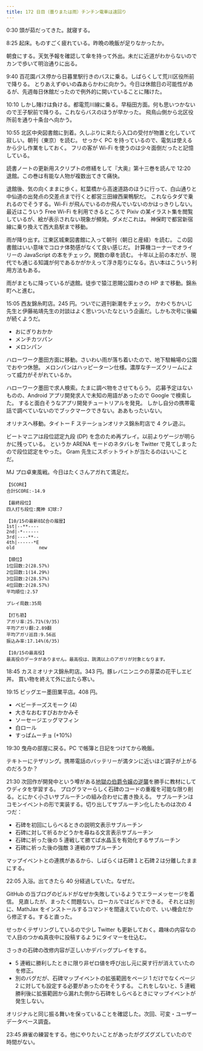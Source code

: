 ```yaml
---
title: 172 日目（曇りまたは雨）チンチン電車は遠回り
---
```


0:30 頭が茹だってきた。就寝する。

8:25 起床。ものすごく疲れている。昨晩の晩飯が足りなかったか。

朝食にする。天気予報を確認して傘を持って外出。未だに近道がわからないのでカンで歩いて明治通りに出る。

9:40 百花園バス停から日暮里駅行きのバスに乗る。しばらくして荒川区役所前で降りる。
とりあえずゆいの森あらかわに向かう。今日は休館日の可能性があるが、先週毎日休館だったので例外的に開いていることに賭けた。

10:10 しかし賭けは負ける。都電荒川線に乗る。早稲田方面。何も思いつかないので王子駅前で降りる。これならバスのほうが早かった。
飛鳥山側から北区役所前を通り十条台へ向かう。

10:55 北区中央図書館に到着。久しぶりに来たら入口の受付が物置と化していて寂しい。朝刊（東京）を読む。
せっかく PC を持っているので、電気は使えるから少し作業をしておく。
フリの客が Wi-Fi を使うのは少々面倒だったと記憶している。

読書ノートの更新用スクリプトの修繕をして『大奥』第十三巻を読んで 12:20 退館。この巻は有能な人物が複数出てきて痛快。

退館後、気の向くままに歩く。紅葉橋から高速道路のほうに行って、白山通りと中仙道の出発点の交差点まで行くと都営三田線西巣鴨駅だ。
これならタダで乗れるのでそうする。Wi-Fi が飛んでいるのか飛んでいないのかはっきりしない。
最近はこういう Free Wi-Fi を利用できるところで Pixiv の某イラスト集を閲覧しているが、絵が表示されない現象が頻発。ダメだこれは。
神保町で都営新宿線に乗り換えて西大島駅まで移動。

雨が降り出す。江東区城東図書館に入って朝刊（朝日と産経）を読む。
この図書館はいい意味でコロナ体勢感がなくて良い感じだ。
計算機コーナーでオライリーの JavaScript の本をチェック。関数の章を読む。
十年以上前の本だが、現代でも通じる知識が何であるかがかえって浮き彫りになる。古い本はこういう利用方法もある。

雨がまともに降っているが退館。徒歩で猿江恩賜公園わきの HP まで移動。錦糸町へと進む。

15:05 西友錦糸町店。245 円。ついでに週刊新潮をチェック。
かわぐちかいじ先生と伊藤祐靖先生の対談はよく思いついたなという企画だ。しかも次号に後編が続くようだ。

* おにぎりおかか
* メンチカツパン
* メロンパン

ハローワーク墨田方面に移動。さいわい雨が落ち着いたので、地下駐輪場の公園でおやつ休憩。
メロンパンはハッピーターン仕様。濃厚なチーズクリームによって威力がそがれているか。

ハローワーク墨田で求人検索。たまに調べ物をさせてもらう。
応募予定はないものの、Android アプリ開発求人で未知の用語があったので Google で検索した。
すると面白そうなアプリ開発チュートリアルを発見。
しかし自分の携帯電話で調べていないのでブックマークできない。ああもったいない。

オリナスへ移動。タイトー F ステーションオリナス錦糸町店で 4 クレ遊ぶ。

ビートマニアは段位認定九段 (DP) を念のため再プレイ。以前よりゲージが明らかに残っている。
というか ARENA モードのネタバレを Twitter で見てしまったので段位認定をやった。
Gram 先生にスポットライトが当たるのはいいことだ。

MJ プロ卓東風戦。今日はたくさんアガれて満足だ。

```text
【SCORE】
合計SCORE:-14.9

【最終段位】
四人打ち段位:魔神 幻球:7

【10/15の最新8試合の履歴】
1st|--**----
2nd|-*------
3rd|----**--
4th|------*E
old         new

【順位】
1位回数:2(28.57%)
2位回数:1(14.29%)
3位回数:2(28.57%)
4位回数:2(28.57%)
平均順位:2.57

プレイ局数:35局

【打ち筋】
アガリ率:25.71%(9/35)
平均アガリ翻:2.89翻
平均アガリ巡目:9.56巡
振込み率:17.14%(6/35)

【10/15の最高役】
最高役のデータがありません。最高役は、跳満以上のアガリが対象となります。
```

18:45 カスミオリナス錦糸町店。343 円。豚レバニンニクの芽菜の花干しエビ丼。
買い物を終えて外に出たら寒い。

19:15 ビッグエー墨田業平店。408 円。

* ベビーチーズスモーク (4)
* 大きなおむすびおかかみそ
* ソーセージエッグマフィン
* 白ロール
* すっぱムーチョ (+10%)

19:30 曳舟の部屋に戻る。PC で帳簿と日記をつけてから晩飯。

テキトーにテザリング。携帯電話のバッテリーが満タンに近いほど調子が上がるのだろうか？

21:30 次回作が開発中という噂がある[地獄の伯爵令嬢の逆襲][bshf20]を勝手に教材にしてウディタを学習する。
プログラマーらしく石碑のコードの重複を可能な限り削る。とにかく小さいサブルーチンの組み合わせに書き換える。
サブルーチンはコモンイベントの形で実装する。切り出してサブルーチン化したものは次の 4 つだ：

* 石碑を初回にしらべるときの説明文表示サブルーチン
* 石碑に対して祈るかどうかを尋ねる文言表示サブルーチン
* 石碑に祈った後の 5 連戦して勝てば水晶玉を有効化するサブルーチン
* 石碑に祈った後の強敵 3 連戦のサブルーチン

マップイベントとの連携があるから、しばらくは石碑１と石碑２は分離したままにする。

22:05 入浴。出てきたら 40 分経過していた。なぜだ。

GitHub の当ブログのビルドがなぜか失敗しているようでエラーメッセージを着信。
見直したが、まったく問題ない。ローカルではビルドできる。
それとは別に、MathJax をインストールするコマンドを間違えていたので、いい機会だから修正する。すると直った。

せっかくテザリングしているので少し Twitter も更新しておく。趣味の内容なので人目のつかぬ真夜中に投稿するようにタイマーを仕込む。

さっきの石碑の改修内容が正しいかデバッグプレイをする。

* 5 連戦に勝利したときに限り非ゼロ値を呼び出し元に戻す行が消えていたのを修正。
* 別のバグだが、石碑マップイベントの拡張範囲をページ 1 だけでなくページ 2 に対しても設定する必要があったのをそうする。
  これをしないと、5 連戦勝利後に拡張範囲から漏れた側から石碑をしらべるときにマップイベントが発生しない。

オリジナルと同じ振る舞いを保っていることを確認した。次回、可変・ユーザーデータベース調査。

23:45 麻雀の練習をする。他にやりたいことがあったがグズグズしていたので時間がない。

[bshf20]: https://wodifes.net/game/show/412
